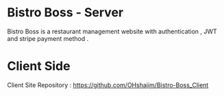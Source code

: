 # Bistro Boss - Server 
Bistro Boss is a restaurant management website with authentication , JWT and stripe payment method . 


# Client Side 
Client Site Repository : https://github.com/OHshajim/Bistro-Boss_Client
